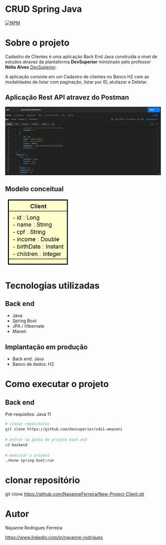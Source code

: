 # CRUD Spring Java  
[![NPM](https://img.shields.io/npm/l/react)](https://github.com/NayanneFerreira/New-Project-Client/blob/main/LICENCE) 

# Sobre o projeto

Cadastro de Clientes é uma aplicação Back End Java construída a nivel de estudos atravez da plantaforma **DevSuperior** ministrado pelo professor **Nélio Alves** [DevSuperior](https://devsuperior.com "Site da DevSuperior").

A aplicação consiste em um Cadastro de clientes no Banco H2 com as modalidades de listar com paginação, listar por ID, atuliazar e Deletar.

## Aplicação Rest API atravez do Postman
![Find All](https://github.com/NayanneFerreira/img/blob/main/Find%20All%20Client%20Page.png)

## Modelo conceitual
![Modelo Conceitual](https://github.com/NayanneFerreira/img/blob/main/modelo%20conceitual%20Clients.png)

# Tecnologias utilizadas
## Back end
- Java
- Spring Boot
- JPA / Hibernate
- Maven

## Implantação em produção
- Back end: Java
- Banco de dados: H2

# Como executar o projeto

## Back end
Pré-requisitos: Java 11

```bash
# clonar repositório
git clone https://github.com/devsuperior/sds1-wmazoni

# entrar na pasta do projeto back end
cd backend

# executar o projeto
./mvnw spring-boot:run
```
# clonar repositório
git clone https://github.com/NayanneFerreira/New-Project-Client.git

# Autor

Nayanne Rodrigues Ferreira

https://www.linkedin.com/in/nayanne-rodrigues


